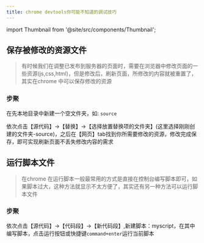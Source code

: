 ```yaml
---
title: chrome devtools你可能不知道的调试技巧
---
```


import Thumbnail from '@site/src/components/Thumbnail';

## 保存被修改的资源文件

> 有时候我们在调整已发布到服务器的页面时，需要在浏览器中修改页面的一些资源(js,css,html)，但是修改后，刷新页面，所修改的内容就被重置了，其实在chrome 中可以保存修改的资源

### 步聚

在先本地目录中新建一个空文件夹，如: `source`

依次点击【源代码】->【替换】->【选择放置替换项的文件夹】(这里选择刚刚创建的文件夹-source)，之后在【网页】tab找到你所需要修改的资源，修改完成保存，即可实现刷新页面不丢失修改内容的需求

<Thumbnail
  src='/myimage/webother18_2.png'
  alt='Choose either AWS or GCP'
  width='556px'
/>

## 运行脚本文件

>在chrome 在运行脚本一般最常用的方式是直接在控制台编写脚本即可，如果脚本过大，这种方法就显示不太方便了，其实还有另一种方法可以运行脚本文件

### 步聚

依次点击【源代码】->【代码段】->【新代码段】,新建脚本：myscript，在其中编写脚本，点击运行按钮或快捷键`command+enter`运行当前脚本

<Thumbnail
  src='/myimage/webother18_1.png'
  alt='Choose either AWS or GCP'
  width='556px'
/>